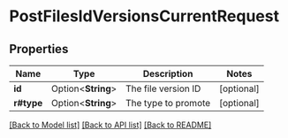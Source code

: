 # PostFilesIdVersionsCurrentRequest

## Properties

Name | Type | Description | Notes
------------ | ------------- | ------------- | -------------
**id** | Option<**String**> | The file version ID | [optional]
**r#type** | Option<**String**> | The type to promote | [optional]

[[Back to Model list]](../README.md#documentation-for-models) [[Back to API list]](../README.md#documentation-for-api-endpoints) [[Back to README]](../README.md)


